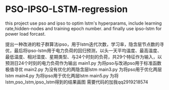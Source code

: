 # PSO-IPSO-LSTM-regression
this project use pso and ipso to optim lstm's hyperparams, include learning rate,hidden-nodes and training epoch number. and finally use ipso-lstm for power load forcast.



提出一种改进的粒子群算法ipso，用于lstm迭代次数，学习率，隐含层节点数的寻优，最后将ipso-lstm用于电力负荷的回归预测，以头一天平均温度、最高温度、最低温度、相对湿度、星期类型、与24个时刻的负荷，共29个特征作为输入，以预测日24个时刻的电力负荷作为输出
main1.py 为将pso与改进pso用于标准函数极值寻优
main2.py 为没有优化的两隐含层lstm
main3.py 为将pso用于优化两层lstm
main4.py 为将ipso用于优化两层lstm
main5.py 为将lstm,pso_lstm,ipso_lstm得到的结果画图
需要代码的加我qq2919218574
